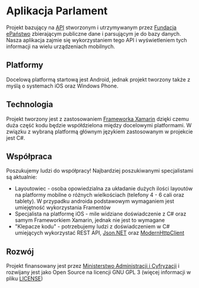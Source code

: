 # Aplikacja Parlament

Projekt bazujący na [API](http://mojepanstwo.pl/api) stworzonym i utrzymywanym przez [Fundacja ePaństwo](http://epf.org.pl/) zbierającym publiczne dane i parsującym je do bazy danych. Nasza aplikacja zajmie się wykorzystaniem tego API i wyświetleniem tych informacji na wielu urządzeniach mobilnych.

## Platformy

Docelową platformą startową jest Android, jednak projekt tworzony także z myślą o systemach iOS oraz Windows Phone.

## Technologia

Projekt tworzony jest z zastosowaniem [Frameworka Xamarin](http://xamarin.com/) dzięki czemu duża część kodu będzie współdzielona między docelowymi platformami. W związku z wybraną platformą głównym językiem zastosowanym w projekcie jest C#.

## Współpraca

Poszukujemy ludzi do współpracy! Najbardziej poszukiwanymi specjalistami są aktualnie:

- Layoutowiec - osoba opowiedzialna za układanie dużych ilości layoutów na platformy mobilne o różnych wielkościach (telefony 4 - 6 cali oraz tablety). W przypadku androida podstawowym wymaganiem jest umiejętność wykorzystania Framentów
- Specjalista na platformę iOS - mile widziane doświadczenie z C# oraz samym Frameworkiem Xamarin, jednak nie jest to wymagane
- "Klepacze kodu" - potrzebujemy ludzi z doświadczeniem w C# umiejących wykorzystać REST API, [Json.NET](http://james.newtonking.com/json) oraz [ModernHttpClient](https://components.xamarin.com/view/modernhttpclient)

## Rozwój

Projekt finansowany jest przez [Ministerstwo Administracji i Cyfryzacji](https://mac.gov.pl/) i rozwijany jest jako Open Source na licencji GNU GPL 3 (więcej informacji w pliku [LICENSE](https://github.com/media3-0/AplikacjaParlament/blob/master/LICENSE))